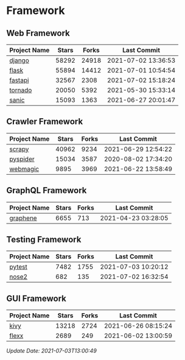 # Framework

## Web Framework
| Project Name | Stars | Forks | Last Commit |
| ------------ | ----- | ----- | ----------- |
| [django](https://github.com/django/django) | 58292 | 24918 | 2021-07-02 13:36:53 |
| [flask](https://github.com/pallets/flask) | 55894 | 14412 | 2021-07-01 10:54:54 |
| [fastapi](https://github.com/tiangolo/fastapi) | 32567 | 2308 | 2021-07-02 15:18:24 |
| [tornado](https://github.com/tornadoweb/tornado) | 20050 | 5392 | 2021-05-30 15:33:14 |
| [sanic](https://github.com/sanic-org/sanic) | 15093 | 1363 | 2021-06-27 20:01:47 |

## Crawler Framework
| Project Name | Stars | Forks | Last Commit |
| ------------ | ----- | ----- | ----------- |
| [scrapy](https://github.com/scrapy/scrapy) | 40962 | 9234 | 2021-06-29 12:54:22 |
| [pyspider](https://github.com/binux/pyspider) | 15034 | 3587 | 2020-08-02 17:34:20 |
| [webmagic](https://github.com/code4craft/webmagic) | 9895 | 3969 | 2021-06-22 13:58:49 |

## GraphQL Framework
| Project Name | Stars | Forks | Last Commit |
| ------------ | ----- | ----- | ----------- |
| [graphene](https://github.com/graphql-python/graphene) | 6655 | 713 | 2021-04-23 03:28:05 |

## Testing Framework
| Project Name | Stars | Forks | Last Commit |
| ------------ | ----- | ----- | ----------- |
| [pytest](https://github.com/pytest-dev/pytest) | 7482 | 1755 | 2021-07-03 10:20:12 |
| [nose2](https://github.com/nose-devs/nose2) | 682 | 135 | 2021-07-02 16:32:54 |

## GUI Framework
| Project Name | Stars | Forks | Last Commit |
| ------------ | ----- | ----- | ----------- |
| [kivy](https://github.com/kivy/kivy) | 13218 | 2724 | 2021-06-26 08:15:24 |
| [flexx](https://github.com/flexxui/flexx) | 2689 | 249 | 2021-06-02 13:00:59 |

*Update Date: 2021-07-03T13:00:49*
